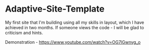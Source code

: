 # Adaptive-Site-Template
My first site that I'm building using all my skills in layout, which I have achieved in two months. If someone views the code - I will be glad to criticism and hints.

Demonstration - https://www.youtube.com/watch?v=OG7lGwnvg_o
